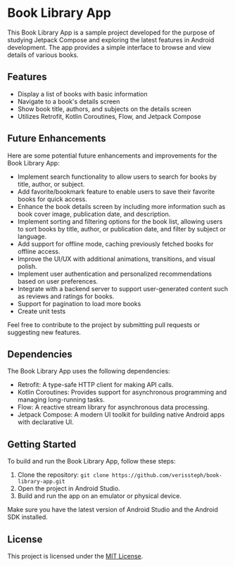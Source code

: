 # Book Library App

This Book Library App is a sample project developed for the purpose of studying Jetpack Compose and exploring the latest features in Android development. The app provides a simple interface to browse and view details of various books.

## Features

- Display a list of books with basic information
- Navigate to a book's details screen
- Show book title, authors, and subjects on the details screen
- Utilizes Retrofit, Kotlin Coroutines, Flow, and Jetpack Compose

## Future Enhancements

Here are some potential future enhancements and improvements for the Book Library App:

- Implement search functionality to allow users to search for books by title, author, or subject.
- Add favorite/bookmark feature to enable users to save their favorite books for quick access.
- Enhance the book details screen by including more information such as book cover image, publication date, and description.
- Implement sorting and filtering options for the book list, allowing users to sort books by title, author, or publication date, and filter by subject or language.
- Add support for offline mode, caching previously fetched books for offline access.
- Improve the UI/UX with additional animations, transitions, and visual polish.
- Implement user authentication and personalized recommendations based on user preferences.
- Integrate with a backend server to support user-generated content such as reviews and ratings for books.
- Support for pagination to load more books
- Create unit tests


Feel free to contribute to the project by submitting pull requests or suggesting new features.

## Dependencies

The Book Library App uses the following dependencies:

- Retrofit: A type-safe HTTP client for making API calls.
- Kotlin Coroutines: Provides support for asynchronous programming and managing long-running tasks.
- Flow: A reactive stream library for asynchronous data processing.
- Jetpack Compose: A modern UI toolkit for building native Android apps with declarative UI.

## Getting Started

To build and run the Book Library App, follow these steps:

1. Clone the repository: `git clone https://github.com/verissteph/book-library-app.git`
2. Open the project in Android Studio.
3. Build and run the app on an emulator or physical device.

Make sure you have the latest version of Android Studio and the Android SDK installed.

## License

This project is licensed under the [MIT License](LICENSE).

